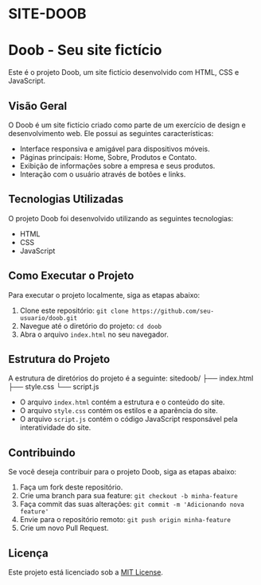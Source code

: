 # SITE-DOOB

# Doob - Seu site fictício

Este é o projeto Doob, um site fictício desenvolvido com HTML, CSS e JavaScript.

## Visão Geral

O Doob é um site fictício criado como parte de um exercício de design e desenvolvimento web. Ele possui as seguintes características:

- Interface responsiva e amigável para dispositivos móveis.
- Páginas principais: Home, Sobre, Produtos e Contato.
- Exibição de informações sobre a empresa e seus produtos.
- Interação com o usuário através de botões e links.

## Tecnologias Utilizadas

O projeto Doob foi desenvolvido utilizando as seguintes tecnologias:

- HTML
- CSS
- JavaScript

## Como Executar o Projeto

Para executar o projeto localmente, siga as etapas abaixo:

1. Clone este repositório: `git clone https://github.com/seu-usuario/doob.git`
2. Navegue até o diretório do projeto: `cd doob`
3. Abra o arquivo `index.html` no seu navegador.

## Estrutura do Projeto

A estrutura de diretórios do projeto é a seguinte:
sitedoob/
├── index.html
├── style.css
└── script.js


- O arquivo `index.html` contém a estrutura e o conteúdo do site.
- O arquivo `style.css` contém os estilos e a aparência do site.
- O arquivo `script.js` contém o código JavaScript responsável pela interatividade do site.

## Contribuindo

Se você deseja contribuir para o projeto Doob, siga as etapas abaixo:

1. Faça um fork deste repositório.
2. Crie uma branch para sua feature: `git checkout -b minha-feature`
3. Faça commit das suas alterações: `git commit -m 'Adicionando nova feature'`
4. Envie para o repositório remoto: `git push origin minha-feature`
5. Crie um novo Pull Request.

## Licença

Este projeto está licenciado sob a [MIT License](LICENSE).


